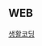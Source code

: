 ## WEB

<a href="https://www.youtube.com/c/%EC%83%9D%ED%99%9C%EC%BD%94%EB%94%A91/playlists?view=50&sort=dd&shelf_id=1" target="_blank" title="생활코딩">생활코딩</a>
